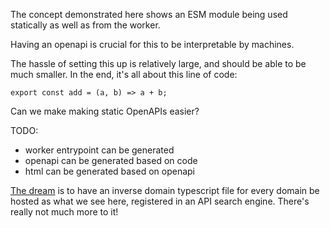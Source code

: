 The concept demonstrated here shows an ESM module being used statically as well as from the worker.

Having an openapi is crucial for this to be interpretable by machines.

The hassle of setting this up is relatively large, and should be able to be much smaller. In the end, it's all about this line of code:

```
export const add = (a, b) => a + b;
```

Can we make making static OpenAPIs easier?

TODO:

- worker entrypoint can be generated
- openapi can be generated based on code
- html can be generated based on openapi

[The dream](com.actionschema.calculator.ts) is to have an inverse domain typescript file for every domain be hosted as what we see here, registered in an API search engine. There's really not much more to it!
